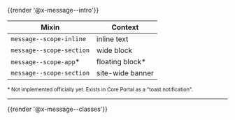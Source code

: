 {{render '@x-message--intro'}}

| Mixin                    | Context
| - | - |
| `message--scope-inline`  | inline text
| `message--scope-section` | wide block
| `message--scope-app`*    | floating block*
| `message--scope-section` | site-wide banner

<small>* Not implemented officially yet. Exists in Core Portal as a "toast notification".</small>

---

{{render '@x-message--classes'}}
